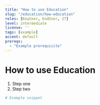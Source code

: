 ```yaml
---
title: "How to use Education"
slug: "/education/how-education"
roles: [KeyUser, EndUser, IT]
level: intermediate
license: ''
tags: [example]
accent: default
prereqs:
  - "Example prerequisite"
---
```


# How to use Education

1. Step one
2. Step two

```powershell
# Example snippet
```
